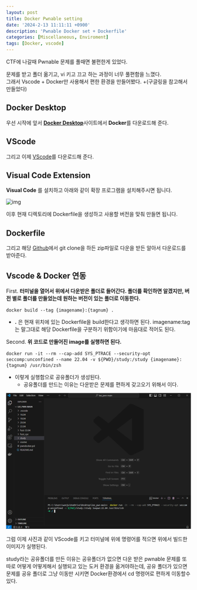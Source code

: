 ```yaml
---
layout: post
title: Docker Pwnable setting
date: '2024-2-13 11:11:11 +0900'
description: 'Pwnable Docker set + Dockerfile'
categories: [Miscellaneous, Enviroment]
tags: [Docker, vscode]
---
```


CTF에 나갈때 Pwnable 문제를 풀때면 불편한게 있었다.

문제를 받고 폴더 옮기고, vi 키고 끄고 하는 과정이 너무 풀편함을 느꼈다.<br>
그래서 Vscode + Docker만 사용해서 편한 환경을 만들어봤다. +(구글링을 참고해서 만들었다)

## Docker Desktop
우선 시작에 앞서 [**Docker Desktop**](https://www.docker.com/products/docker-desktop/)사이트에서 **Docker**를 다운로드해 준다.

## VScode

그리고 이제 [VScode](https://code.visualstudio.com/)를 다운로드해 준다.

## Visual Code Extension

**Visual Code** 를 설치하고 아래와 같이 확장 프로그램을 설치해주시면 됩니다.

<p align="left">
<img src ="https://user-images.githubusercontent.com/78135526/205292743-1c0bf652-4583-4c4f-90b2-27f033960618.png"  alt="img" width = 400>
</p>

이후 현재 디렉토리에 Dockerfile을 생성하고 사용할 버전을 맞춰 만들면 됩니다.

## Dockerfile
그리고 해당 [Github](https://github.com/hyuntaeLee/lee_pwn)에서 git clone을 하든 zip파일로 다운을 받든 알아서 다운로드를 받아준다.


## Vscode & Docker 연동

First. **터미널을 열어서 위에서 다운받은 폴더로 들어간다. 폴더를 확인하면 알겠지만, 버전 별로 폴더를 만들었는데 원하는 버전이 있는 폴더로 이동한다.**

```
docker build --tag {imagename}:{tagnum} .
```

* **.** 은 현재 위치에 있는 Dockerfile을 build한다고 생각하면 된다. imagename:tag는 말그대로 해당 Dockerfile을 구분하기 위함이기에 마음대로 적어도 된다.

Second. **위 코드로 만들어진 image를 실행하면 된다.**

```
docker run -it --rm --cap-add SYS_PTRACE --security-opt seccomp:unconfined --name 22.04 -v ${PWD}/study:/study {imagename}:{tagnum} /usr/bin/zsh
```
* 이렇게 실행함으로 공유폴더가 생성된다.
  * 공유폴더를 만드는 이유는 다운받은 문제를 편하게 갖고오기 위해서 이다.

<p align="left">
<img src ="/assets/images/data/set.png" alt="img" width = 700>
</p>

그럼 이제 사진과 같이 VScode를 키고 터미널에 위에 명령어를 적으면 위에서 빌드한 이미지가 실행된다.

study라는 공유폴더를 만든 이유는 공유폴더가 없으면 다운 받은 pwnable 문제를 또 따로 어떻게 어떻게해서 실행되고 있는 도커 환경을 옮겨야하는데, 공유 폴더가 있으면 문제를 공유 폴더로 그냥 이동만 시키면 Docker환경에서 cd 명령어로 편하게 이동할수 있다.
